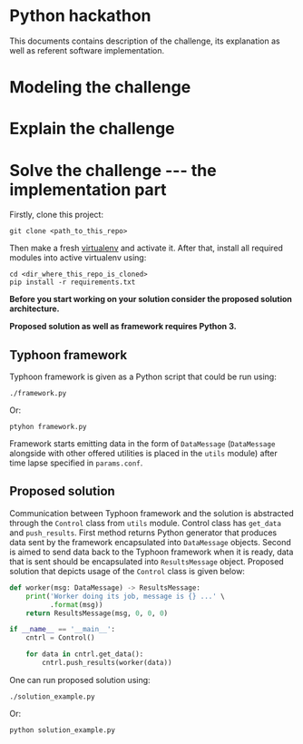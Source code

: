 # Python hackathon
This documents contains description of the challenge, its explanation
as well as referent software implementation.

# Modeling the challenge

# Explain the challenge

# Solve the challenge --- the implementation part
Firstly, clone this project:

``` shell
git clone <path_to_this_repo>
```

Then make a fresh [virtualenv](https://virtualenv.pypa.io/en/stable/)
and activate it. After that, install all required modules into active
virtualenv using:

``` shell
cd <dir_where_this_repo_is_cloned>
pip install -r requirements.txt
```

**Before you start working on your solution consider the proposed
solution architecture.**

**Proposed solution as well as framework requires Python 3.**

## Typhoon framework
Typhoon framework is given as a Python script that could be run using:

``` shell
./framework.py
```

Or:

``` shell
ptyhon framework.py
```

Framework starts emitting data in the form of `DataMessage`
(`DataMessage` alongside with other offered utilities is placed in the
`utils` module) after time lapse specified in `params.conf`.

## Proposed solution
Communication between Typhoon framework and the solution is abstracted
through the `Control` class from `utils` module. Control class has
`get_data` and `push_results`. First method returns Python generator
that produces data sent by the framework encapsulated into
`DataMessage` objects. Second is aimed to send data back to the
Typhoon framework when it is ready, data that is sent should be
encapsulated into `ResultsMessage` object. Proposed solution that
depicts usage of the `Control` class is given below:

``` python
def worker(msg: DataMessage) -> ResultsMessage:
    print('Worker doing its job, message is {} ...' \
          .format(msg))
    return ResultsMessage(msg, 0, 0, 0)

if __name__ == '__main__':
    cntrl = Control()

    for data in cntrl.get_data():
        cntrl.push_results(worker(data))
```

One can run proposed solution using:

``` shell
./solution_example.py
```

Or:

``` shell
python solution_example.py
```

